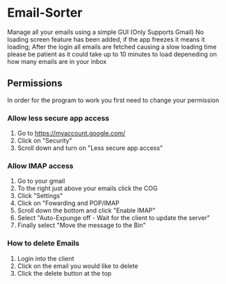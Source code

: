 # Email-Sorter
Manage all your emails using a simple GUI (Only Supports Gmail)
No loading screen feature has been added, if the app freezes it means it loading; After the login all emails are fetched causing a slow loading time please be patient as it could take up to 10 minutes to load depeneding on how many emails are in your inbox

## Permissions
In order for the program to work you first need to change your permission

### Allow less secure app access
1) Go to https://myaccount.google.com/
2) Click on "Security"
3) Scroll down and turn on "Less secure app access"

### Allow IMAP access
1) Go to your gmail
2) To the right just above your emails click the COG
3) Click "Settings"
4) Click on "Fowarding and POP/IMAP
5) Scroll down the bottom and click "Enable IMAP"
6) Select "Auto-Expunge off - Wait for the client to update the server"
7) Finally select "Move the message to the Bin"

### How to delete Emails
1) Login into the client
2) Click on the email you would like to delete 
3) Click the delete button at the top  

